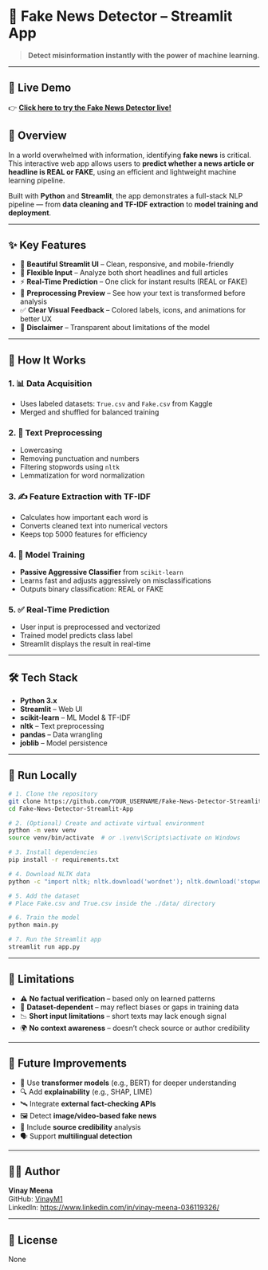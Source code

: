 # 📰 Fake News Detector – Streamlit App

> **Detect misinformation instantly with the power of machine learning.**

---

## 🚀 Live Demo

👉 [**Click here to try the Fake News Detector live!**](https://vm-fake-news-detector.streamlit.app/)



## 📖 Overview

In a world overwhelmed with information, identifying **fake news** is critical. This interactive web app allows users to **predict whether a news article or headline is REAL or FAKE**, using an efficient and lightweight machine learning pipeline.

Built with **Python** and **Streamlit**, the app demonstrates a full-stack NLP pipeline — from **data cleaning and TF-IDF extraction** to **model training and deployment**.

---

## ✨ Key Features

- 🎨 **Beautiful Streamlit UI** – Clean, responsive, and mobile-friendly
- 📝 **Flexible Input** – Analyze both short headlines and full articles
- ⚡ **Real-Time Prediction** – One click for instant results (REAL or FAKE)
- 🧹 **Preprocessing Preview** – See how your text is transformed before analysis
- ✅ **Clear Visual Feedback** – Colored labels, icons, and animations for better UX
- 📢 **Disclaimer** – Transparent about limitations of the model

---

## 🧠 How It Works

### 1. 📊 **Data Acquisition**
- Uses labeled datasets: `True.csv` and `Fake.csv` from Kaggle  
- Merged and shuffled for balanced training

### 2. 🧼 **Text Preprocessing**
- Lowercasing  
- Removing punctuation and numbers  
- Filtering stopwords using `nltk`  
- Lemmatization for word normalization

### 3. ✍️ **Feature Extraction with TF-IDF**
- Calculates how important each word is  
- Converts cleaned text into numerical vectors  
- Keeps top 5000 features for efficiency

### 4. 🤖 **Model Training**
- **Passive Aggressive Classifier** from `scikit-learn`
- Learns fast and adjusts aggressively on misclassifications
- Outputs binary classification: REAL or FAKE

### 5. ✅ **Real-Time Prediction**
- User input is preprocessed and vectorized  
- Trained model predicts class label  
- Streamlit displays the result in real-time

---

## 🛠️ Tech Stack

- **Python 3.x**
- **Streamlit** – Web UI
- **scikit-learn** – ML Model & TF-IDF
- **nltk** – Text preprocessing
- **pandas** – Data wrangling
- **joblib** – Model persistence

---

## 🧪 Run Locally

```bash
# 1. Clone the repository
git clone https://github.com/YOUR_USERNAME/Fake-News-Detector-Streamlit-App.git
cd Fake-News-Detector-Streamlit-App

# 2. (Optional) Create and activate virtual environment
python -m venv venv
source venv/bin/activate  # or .\venv\Scripts\activate on Windows

# 3. Install dependencies
pip install -r requirements.txt

# 4. Download NLTK data
python -c "import nltk; nltk.download('wordnet'); nltk.download('stopwords')"

# 5. Add the dataset
# Place Fake.csv and True.csv inside the ./data/ directory

# 6. Train the model
python main.py

# 7. Run the Streamlit app
streamlit run app.py
```

---

## 🚧 Limitations

- ⚠️ **No factual verification** – based only on learned patterns
- 🧩 **Dataset-dependent** – may reflect biases or gaps in training data
- 📉 **Short input limitations** – short texts may lack enough signal
- 🌍 **No context awareness** – doesn’t check source or author credibility

---

## 🔮 Future Improvements

- 🧠 Use **transformer models** (e.g., BERT) for deeper understanding  
- 🔍 Add **explainability** (e.g., SHAP, LIME)  
- 🛰️ Integrate **external fact-checking APIs**  
- 🖼️ Detect **image/video-based fake news**  
- 🧵 Include **source credibility** analysis  
- 🗣️ Support **multilingual detection**

---

## 👨‍💻 Author

**Vinay Meena**  
GitHub: [VinayM1](https://github.com/VinayM1)  
LinkedIn: https://www.linkedin.com/in/vinay-meena-036119326/

---

## 📄 License

None
